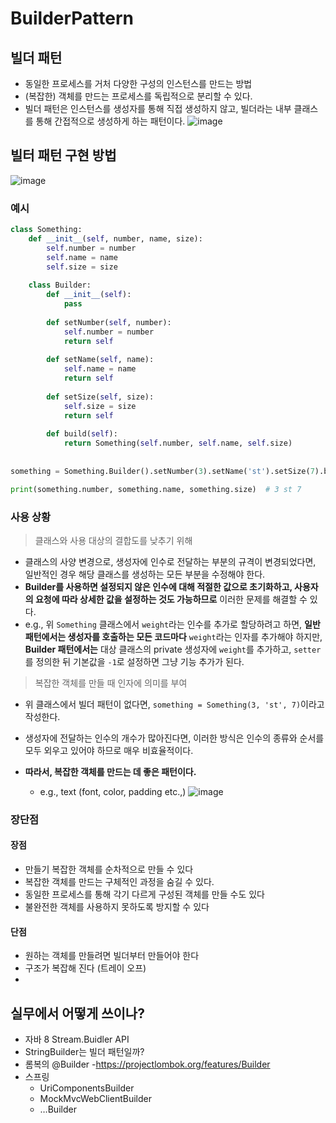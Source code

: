 # BuilderPattern
## 빌더 패턴
- 동일한 프로세스를 거처 다양한 구성의 인스턴스를 만드는 방법
- (복잡한) 객체를 만드는 프로세스를 독립적으로 분리할 수 있다.
- 빌더 패턴은 인스턴스를 생성자를 통해 직접 생성하지 않고, 빌더라는 내부 클래스를 통해 간접적으로 생성하게 하는 패턴이다.
![image](https://github.com/gijeogiya/TIL/assets/97646078/352de8cc-720a-45d9-8853-6b0287ec3835)

## 빌터 패턴 구현 방법
![image](https://github.com/gijeogiya/TIL/assets/97646078/770ec669-5187-46a9-9d2a-4903bcc5046f)
### 예시
```python
class Something:
    def __init__(self, number, name, size):
        self.number = number
        self.name = name
        self.size = size
    
    class Builder:
        def __init__(self):
            pass
        
        def setNumber(self, number):
            self.number = number
            return self
        
        def setName(self, name):
            self.name = name
            return self
        
        def setSize(self, size):
            self.size = size
            return self
        
        def build(self):
            return Something(self.number, self.name, self.size)
        
        
something = Something.Builder().setNumber(3).setName('st').setSize(7).build()

print(something.number, something.name, something.size)  # 3 st 7
```
### 사용 상황

>    클래스와 사용 대상의 결합도를 낮추기 위해

-   클래스의 사양 변경으로, 생성자에 인수로 전달하는 부분의 규격이 변경되었다면, 일반적인 경우 해당 클래스를 생성하는 모든 부분을 수정해야 한다.
-   **Builder를 사용하면 설정되지 않은 인수에 대해 적절한 값으로 초기화하고, 사용자의 요청에 따라 상세한 값을 설정하는 것도 가능하므로** 이러한 문제를 해결할 수 있다.
-   e.g., 위 `Something` 클래스에서 `weight`라는 인수를 추가로 할당하려고 하면, **일반 패턴에서는 생성자를 호출하는 모든 코드마다** `weight`라는 인자를 추가해야 하지만, **Builder 패턴에서는** 대상 클래스의 private 생성자에 `weight`를 추가하고, `setter`를 정의한 뒤 기본값을 `-1`로 설정하면 그냥 기능 추가가 된다.



>   복잡한 객체를 만들 때 인자에 의미를 부여

-   위 클래스에서 빌더 패턴이 없다면, `something = Something(3, 'st', 7)`이라고 작성한다.
-   생성자에 전달하는 인수의 개수가 많아진다면, 이러한 방식은 인수의 종류와 순서를 모두 외우고 있어야 하므로 매우 비효율적이다.

-   **따라서, 복잡한 객체를 만드는 데 좋은 패턴이다.**

    -   e.g., text (font, color, padding etc.,)
![image](https://github.com/gijeogiya/TIL/assets/97646078/bb2b4ce4-bc8d-4c1d-9a91-fe8a4da0a20e)
### 장단점
#### 장점
- 만들기 복잡한 객체를 순차적으로 만들 수 있다
- 복잡한 객체를 만드는 구체적인 과정을 숨길 수 있다.
- 동일한 프로세스를 통해 각기 다르게 구성된 객체를 만들 수도 있다
- 불완전한 객체를 사용하지 못하도록 방지할 수 있다
#### 단점
  - 원하는 객체를 만들려면 빌더부터 만들어야 한다
  - 구조가 복잡해 진다 (트레이 오프)
  - 
## 실무에서 어떻게 쓰이나?
- 자바 8 Stream.Buidler API
- StringBuilder는 빌더 패턴일까?
- 롬복의 @Builder
  -https://projectlombok.org/features/Builder
- 스프링
  - UriComponentsBuilder
  - MockMvcWebClientBuilder
  - …Builder
